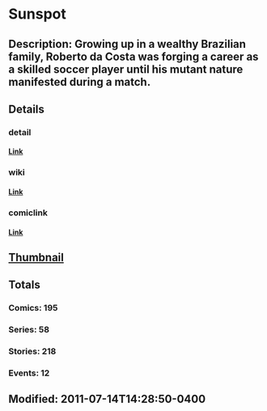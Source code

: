 # Sunspot
## Description: Growing up in a wealthy Brazilian family, Roberto da Costa was forging a career as a skilled soccer player until his mutant nature manifested during a match.
## Details
### detail
#### [Link](http://marvel.com/characters/2252/sunspot?utm_campaign=apiRef&utm_source=225578a89fc76f3d20fbffda5d17a88d)
### wiki
#### [Link](http://marvel.com/universe/Sunspot?utm_campaign=apiRef&utm_source=225578a89fc76f3d20fbffda5d17a88d)
### comiclink
#### [Link](http://marvel.com/comics/characters/1009638/sunspot?utm_campaign=apiRef&utm_source=225578a89fc76f3d20fbffda5d17a88d)
## [Thumbnail](http://i.annihil.us/u/prod/marvel/i/mg/b/50/4c003ab716add.jpg)
## Totals
### Comics: 195
### Series: 58
### Stories: 218
### Events: 12
## Modified: 2011-07-14T14:28:50-0400